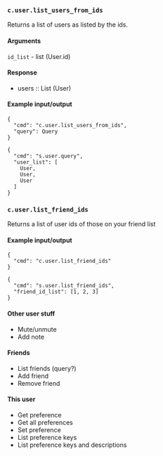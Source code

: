 ### `c.user.list_users_from_ids`
Returns a list of users as listed by the ids.

#### Arguments
`id_list` - list (User.id)

#### Response
* users :: List (User)

#### Example input/output
```
{
  "cmd": "c.user.list_users_from_ids",
  "query": Query
}

{
  "cmd": "s.user.query",
  "user_list": [
    User,
    User,
    User
  ]
}
```

### `c.user.list_friend_ids`
Returns a list of user ids of those on your friend list

#### Example input/output
```
{
  "cmd": "c.user.list_friend_ids"
}

{
  "cmd": "s.user.list_friend_ids",
  "friend_id_list": [1, 2, 3]
}
```

#### Other user stuff
- Mute/unmute
- Add note

#### Friends
- List friends (query?)
- Add friend
- Remove friend

#### This user
- Get preference
- Get all preferences
- Set preference
- List preference keys
- List preference keys and descriptions
